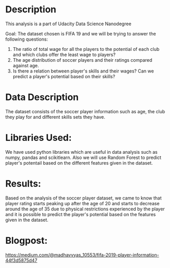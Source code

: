 # Description

This analysis is a part of Udacity Data Science Nanodegree
 
 Goal:
 The dataset chosen is FIFA 19 and we will be trying to answer the following questions:
 
1) The ratio of total wage for all the players to the potential of each club and which clubs offer the least wage to players?
2) The age distribution of soccer players and their ratings compared against age.
3) Is there a relation between player's skills and their wages? Can we predict a player's potential based on their skills?

# Data Description

The dataset consists of the soccer player information such as age, the club they play for and different skills sets they have.

# Libraries Used:

We have used python libraries which are useful in data analysis such as numpy, pandas and scikitlearn.
Also we will use Random Forest to predict player's potentail based on the different features given in the dataset.

# Results:

Based on the analysis of the soccer player dataset, we came to know that player rating starts peaking up after the age of 20 and starts to decrease around the age of 35 due to physical restrictions experienced by the player and it is possible to predict the player's potential based on the features given in the dataset.

# Blogpost:

https://medium.com/@madhavvyas_10553/fifa-2019-player-information-44f3d5875d47
